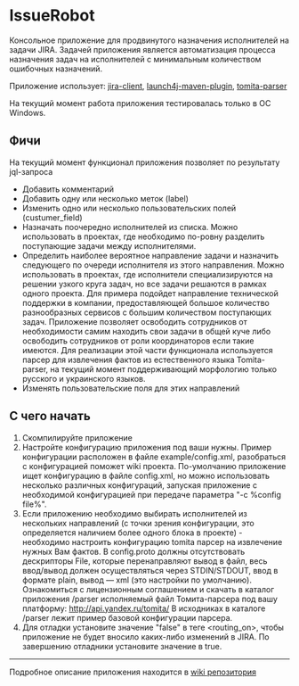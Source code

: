 # IssueRobot #
Консольное приложение для продвинутого назначения исполнителей на задачи JIRA.
Задачей приложения является автоматизация процесса назначения задач на исполнителей с минимальным количеством ошибочных назначений.

Приложение использует: [jira-client](https://github.com/rcarz/jira-client), [launch4j-maven-plugin](https://github.com/lukaszlenart/launch4j-maven-plugin), [tomita-parser](https://github.com/yandex/tomita-parser)

На текущий момент работа приложения тестировалась только в ОС Windows.

## Фичи ##
На текущий момент функционал приложения позволяет по результату jql-запроса
* Добавить комментарий
* Добавить одну или несколько меток (label)
* Изменить одно или несколько пользовательских полей (custumer_field)
* Назначать поочередно исполнителей из списка. Можно использовать в проектах, где необходимо по-ровну разделить поступающие задачи между исполнителями.
* Определить наиболее вероятное направление задачи и назначить следующего по очереди исполнителя из этого направления. Можно использовать в проектах, где исполнители специализируются на решении узкого круга задач, но все задачи решаются в рамках одного проекта. 
Для примера подойдет направление технической поддержки в компании, предоставляющей большое количество разнообразных сервисов с большим количеством поступающих задач. Приложение позволяет освободить сотрудников от необходимости самим находить свои задачи в общей куче либо освободить сотрудников от роли координаторов если такие имеются. Для реализации этой части функционала используется парсер для извлечения фактов из естественного языка Tomita-parser, на текущий момент поддерживающий морфологию только русского и украинского языков.
* Изменять пользовательские поля для этих направлений

## С чего начать ##
1. Скомпилируйте приложение
2. Настройте конфигурацию приложения под ваши нужны. Пример конфигурации расположен в файле example/config.xml, разобраться с конфигурацией поможет wiki проекта. По-умолчанию приложение ищет конфигурацию в файле config.xml, но можно использовать несколько различных конфигураций, запуская приложение с необходимой конфигурацией при передаче параметра "-c %config file%".
3. Если приложению необходимо выбирать исполнителей из нескольких направлений (с точки зрения конфигурации, это определяется наличием более одного блока в проекте) - необходимо настроить конфигурацию tomita парсер на извлечение нужных Вам фактов. В config.proto должны отсутствовать дескрипторы File, которые перенаправляют вывод в файл, весь ввод/вывод должен осуществляться через STDIN/STDOUT, ввод в формате plain, вывод — xml (это настройки по умолчанию). Ознакомиться с лицензионным соглашением и скачать в каталог приложения /parser исполняемый файл Томита-парсера под вашу платформу: http://api.yandex.ru/tomita/ В исходниках в каталоге /parser лежит пример базовой конфигурации парсера.
4. Для отладки установите значение "false" в теге <routing_on>, чтобы приложение не будет вносило каких-либо изменений в JIRA. По завершению отладники установите значение в true.

***
Подробное описание приложения находится в [wiki репозитория](https://github.com/ValeriyTyutyunnik/IssueRobot/wiki)
